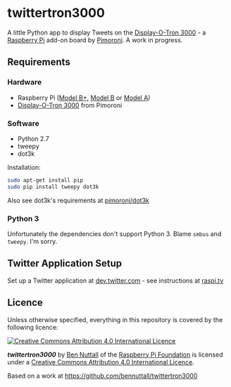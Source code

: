 # twittertron3000

A little Python app to display Tweets on the [Display-O-Tron 3000](http://shop.pimoroni.com/products/displayotron-3000) - a [Raspberry Pi](http://www.raspberrypi.org/) add-on board by [Pimoroni](http://shop.pimoroni.com/). A work in progress.

## Requirements

### Hardware

- Raspberry Pi ([Model B+](http://www.raspberrypi.org/products/model-b-plus/), [Model B](http://www.raspberrypi.org/products/model-b/) or [Model A](http://www.raspberrypi.org/products/model-a/))
- [Display-O-Tron 3000](http://shop.pimoroni.com/products/displayotron-3000) from Pimoroni

### Software

- Python 2.7
- tweepy
- dot3k

Installation:

```bash
sudo apt-get install pip
sudo pip install tweepy dot3k
```

Also see dot3k's requirements at [pimoroni/dot3k](https://github.com/pimoroni/dot3k/tree/master/python)

### Python 3

Unfortunately the dependencies don't support Python 3. Blame `smbus` and `tweepy`. I'm sorry.

## Twitter Application Setup

Set up a Twitter application at [dev.twitter.com](https://dev.twitter.com/) - see instructions at [raspi.tv](http://raspi.tv/2013/how-to-create-a-twitter-app-on-the-raspberry-pi-with-python-tweepy-part-1)

## Licence

Unless otherwise specified, everything in this repository is covered by the following licence:

[![Creative Commons Attribution 4.0 International Licence](http://i.creativecommons.org/l/by-sa/4.0/88x31.png)](http://creativecommons.org/licenses/by-sa/4.0/)

***twittertron3000*** by [Ben Nuttall](https://github.com/bennuttall) of the [Raspberry Pi Foundation](http://www.raspberrypi.org) is licensed under a [Creative Commons Attribution 4.0 International Licence](http://creativecommons.org/licenses/by-sa/4.0/).

Based on a work at https://github.com/bennuttall/twittertron3000

